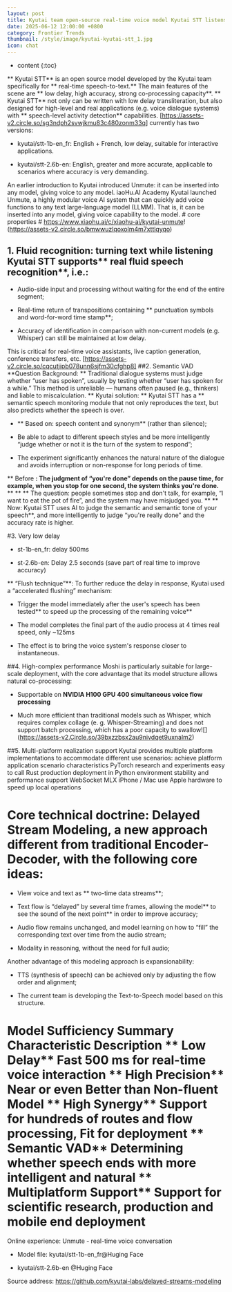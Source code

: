 ```yaml
---
layout: post
title: Kyutai team open-source real-time voice model Kyutai STT listens to text and you're smart enough to judge if you're done talking.
date: 2025-06-12 12:00:00 +0800
category: Frontier Trends
thumbnail: /style/image/kyutai-kyutai-stt_1.jpg
icon: chat
---
```

* content
{:toc}

** Kyutai STT** is an open source model developed by the Kyutai team specifically for ** real-time speech-to-text.** The main features of the scene are ** low delay, high accuracy, strong co-processing capacity**. ** Kyutai STT** not only can be written with low delay transliteration, but also designed for high-level and real applications (e.g. voice dialogue systems) with ** speech-level activity detection** capabilities. [https://assets-v2.circle.so/sg3ndph2svwjkmu83c480zonm33q] currently has two versions:

- kyutai/stt-1b-en_fr: English + French, low delay, suitable for interactive applications.

- kyutai/stt-2.6b-en: English, greater and more accurate, applicable to scenarios where accuracy is very demanding.

An earlier introduction to Kyutai introduced Unmute: it can be inserted into any model, giving voice to any model. iaoHu.AI Academy Kyutai launched Unmute, a highly modular voice AI system that can quickly add voice functions to any text large-language model (LLMM). That is, it can be inserted into any model, giving voice capability to the model. # core properties # https://www.xiaohu.ai/c/xiaohu-ai/kyutai-unmute! (https://assets-v2.circle.so/bmwwuzlqoxolm4m7xttlqyqo)

## 1. Fluid recognition: turning text while listening Kyutai STT supports** real fluid speech recognition**, i.e.:

- Audio-side input and processing without waiting for the end of the entire segment;

- Real-time return of transpositions containing ** punctuation symbols and word-for-word time stamp**;

- Accuracy of identification in comparison with non-current models (e.g. Whisper) can still be maintained at low delay.

This is critical for real-time voice assistants, live caption generation, conference transfers, etc. [https://assets-v2.circle.so/cqcutjipb078unn6sjfm30cfghp8] ##2.  Semantic VAD **Question Background: ** Traditional dialogue systems must judge whether “user has spoken”, usually by testing whether “user has spoken for a while.” This method is unreliable — humans often paused (e.g., thinkers) and liable to miscalculation. ** Kyutai solution: ** Kyutai STT has a ** semantic speech monitoring module that not only reproduces the text, but also predicts whether the speech is over.

- ** Based on: speech content and synonym** (rather than silence);

- Be able to adapt to different speech styles and be more intelligently “judge whether or not it is the turn of the system to respond”;

- The experiment significantly enhances the natural nature of the dialogue and avoids interruption or non-response for long periods of time.

** Before **: The judgment of “you're done” depends on the pause time, for example, when you stop for one second, the system thinks you're done.** ** ** ** The question: people sometimes stop and don't talk, for example, “I want to eat the pot of fire”, and the system may have misjudged you. ** ** Now: Kyutai STT uses AI to judge the semantic and semantic tone of your speech**, and more intelligently to judge “you're really done” and the accuracy rate is higher.

#3. Very low delay

- st-1b-en_fr: delay 500ms

- st-2.6b-en: Delay 2.5 seconds (save part of real time to improve accuracy)

** “Flush technique”**: To further reduce the delay in response, Kyutai used a “accelerated flushing” mechanism:

- Trigger the model immediately after the user's speech has been tested** to speed up the processing of the remaining voice**

- The model completes the final part of the audio process at 4 times real speed, only ~125ms

- The effect is to bring the voice system's response closer to instantaneous.

##4. High-complex performance Moshi is particularly suitable for large-scale deployment, with the core advantage that its model structure allows natural co-processing:

- Supportable on **NVIDIA H100 GPU** **400 simultaneous voice flow processing**

- Much more efficient than traditional models such as Whisper, which requires complex collage (e. g. Whisper-Streaming) and does not support batch processing, which has a poor capacity to swallow![] (https://assets-v2.Circle.so/39bxzzbsx2au9nivdqet9uxnalm2)

##5. Multi-platform realization support Kyutai provides multiple platform implementations to accommodate different use scenarios: achieve platform application scenario characteristics PyTorch research and experiments easy to call Rust production deployment in Python environment stability and performance support WebSocket MLX iPhone / Mac use Apple hardware to speed up local operations

# Core technical doctrine: Delayed Stream Modeling, a new approach different from traditional Encoder-Decoder, with the following core ideas:

- View voice and text as ** two-time data streams**;

- Text flow is “delayed” by several time frames, allowing the model** to see the sound of the next point** in order to improve accuracy;

- Audio flow remains unchanged, and model learning on how to “fill” the corresponding text over time from the audio stream;

- Modality in reasoning, without the need for full audio;

Another advantage of this modeling approach is expansionability:

- TTS (synthesis of speech) can be achieved only by adjusting the flow order and alignment;

- The current team is developing the Text-to-Speech model based on this structure.

# Model Sufficiency Summary Characteristic Description ** Low Delay** Fast 500 ms for real-time voice interaction ** High Precision** Near or even Better than Non-fluent Model ** High Synergy** Support for hundreds of routes and flow processing, Fit for deployment ** Semantic VAD** Determining whether speech ends with more intelligent and natural ** Multiplatform Support** Support for scientific research, production and mobile end deployment

Online experience: Unmute - real-time voice conversation

-  Model file: kyutai/stt-1b-en_fr@Huging Face

- kyutai/stt-2.6b-en @Huging Face

Source address: https://github.com/kyutai-labs/delayed-streams-modeling